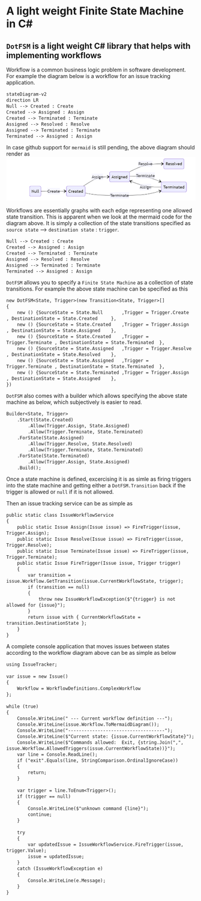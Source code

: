 ﻿# A light weight Finite State Machine in C#
## `DotFSM` is a light weight C# library that helps with implementing workflows

Workflow is a common business logic problem in software development. For example the diagram below is a workflow for an issue tracking application.
```mermaid
stateDiagram-v2
direction LR
Null --> Created : Create
Created --> Assigned : Assign
Created --> Terminated : Terminate
Assigned --> Resolved : Resolve
Assigned --> Terminated : Terminate
Terminated --> Assigned : Assign
```
In case github support for `mermaid` is still pending, the above diagram should render as ![mermaid diagram](mermaid.png)

Workflows are essentially graphs with each edge representing one allowed state transition. This is apparent when we look at the mermaid code for the diagram above. It is simply a collection of the state transitions specified as `source state` --> `destination state` : `trigger`. 
```
Null --> Created : Create
Created --> Assigned : Assign
Created --> Terminated : Terminate
Assigned --> Resolved : Resolve
Assigned --> Terminated : Terminate
Terminated --> Assigned : Assign
```

`DotFSM` allows you to specify a `Finite State Machine` as a collection of state transitions. For example the above state machine can be specified as this
```
new DotFSM<State, Trigger>(new Transition<State, Trigger>[]
{
    new () {SourceState = State.Null       ,Trigger = Trigger.Create    , DestinationState = State.Created     },
    new () {SourceState = State.Created    ,Trigger = Trigger.Assign    , DestinationState = State.Assigned    },
    new () {SourceState = State.Created    ,Trigger = Trigger.Terminate , DestinationState = State.Terminated  },
    new () {SourceState = State.Assigned   ,Trigger = Trigger.Resolve   , DestinationState = State.Resolved    },
    new () {SourceState = State.Assigned   ,Trigger = Trigger.Terminate , DestinationState = State.Terminated  },
    new () {SourceState = State.Terminated ,Trigger = Trigger.Assign    , DestinationState = State.Assigned    },
})
```

`DotFSM` also comes with a builder which allows specifying the above state machine as below, which subjectively is easier to read.
```
Builder<State, Trigger>
    .Start(State.Created)
        .Allow(Trigger.Assign, State.Assigned)
        .Allow(Trigger.Terminate, State.Terminated)
    .ForState(State.Assigned)
        .Allow(Trigger.Resolve, State.Resolved)
        .Allow(Trigger.Terminate, State.Terminated)
    .ForState(State.Terminated)
        .Allow(Trigger.Assign, State.Assigned)
    .Build();
```

Once a state machine is defined, excercising it is as simle as firing triggers into the state machine and getting either a `DotFSM.Transition` back if the trigger is allowed or `null` if it is not allowed.

Then an issue tracking service can be as simple as
```
public static class IssueWorkflowService
{
    public static Issue Assign(Issue issue) => FireTrigger(issue, Trigger.Assign);
    public static Issue Resolve(Issue issue) => FireTrigger(issue, Trigger.Resolve);
    public static Issue Terminate(Issue issue) => FireTrigger(issue, Trigger.Terminate);
    public static Issue FireTrigger(Issue issue, Trigger trigger)
    {
        var transition = issue.Workflow.GetTransition(issue.CurrentWorkflowState, trigger);
        if (transition == null)
        {
            throw new IssueWorkflowException($"{trigger} is not allowed for {issue}");
        }
        return issue with { CurrentWorkflowState = transition.DestinationState };
    }
}
```

A complete console application that moves issues between states according to the workflow diagram above can be as simple as below
```
using IssueTracker;

var issue = new Issue()
{
    Workflow = WorkflowDefinitions.ComplexWorkflow
};

while (true) 
{
    Console.WriteLine(" --- Current workflow definition ---");
    Console.WriteLine(issue.Workflow.ToMermaidDiagram());
    Console.WriteLine("------------------------------------");
    Console.WriteLine($"Current state: {issue.CurrentWorkflowState}");
    Console.WriteLine($"Commands allowed:  Exit, {string.Join(",", issue.Workflow.AllowedTriggers(issue.CurrentWorkflowState))}");
    var line = Console.ReadLine();
    if ("exit".Equals(line, StringComparison.OrdinalIgnoreCase))
    {
        return;
    }

    var trigger = line.ToEnum<Trigger>();
    if (trigger == null) 
    {
        Console.WriteLine($"unknown command {line}");
        continue;
    }

    try
    {
        var updatedIssue = IssueWorkflowService.FireTrigger(issue, trigger.Value);
        issue = updatedIssue;
    }
    catch (IssueWorkflowException e)
    {
        Console.WriteLine(e.Message);
    }
}
```
